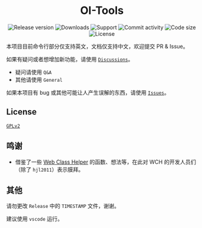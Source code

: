 <h1 align="center">OI-Tools</h1>
<p align="center">
    <img src="https://img.shields.io/github/v/release/hjl2011/OI-Tools?include_prereleases&logo=GitHub&longCache=true" alt="Release version"/>
    <img src="https://img.shields.io/github/downloads/hjl2011/OI-Tools/total?label=GitHub%20Downloads&longCache=true&logo=GitHub" alt="Downloads" />
    <img src="https://img.shields.io/badge/support-Windows%207+-blue?logo=Windows&longCache=true" alt="Support" />
    <img src="https://img.shields.io/github/commit-activity/m/hjl2011/OI-Tools?color=green&logo=GitHub&longCache=true" alt="Commit activity" />
    <img src="https://img.shields.io/github/languages/code-size/hjl2011/OI-Tools?color=orange&logo=GitHub&longCache=true" alt="Code size" />
    <img src="https://shields.io/badge/license-GPLv2-green?longCache=true" alt="License" />
</p>

本项目目前命令行部分仅支持英文，文档仅支持中文，欢迎提交 PR &amp; Issue。

如果有疑问或者想增加新功能，请使用 <a href="https://github.com/hjl2011/OI-Tools/discussions"><code>Discussions</code></a>。

  - 疑问请使用 `Q&A`
  - 其他请使用 `General`

如果本项目有 bug 或其他可能让人产生误解的东西，请使用 <a href="https://github.com/hjl2011/OI-Tools/issues"><code>Issues</code></a>。

## License

<a href="https://github.com/hjl2011/OI-Tools/blob/main/LICENSE"><code>GPLv2</code></a>

## 鸣谢

- 借鉴了一些 <a href="https://github.com/class-tools/Web-Class-Helper">Web Class Helper</a> 的函数、想法等，在此对 WCH 的开发人员们（除了 <code>hjl2011</code>）表示膜拜。

## 其他

请勿更改 `Release` 中的 `TIMESTAMP` 文件，谢谢。

建议使用 `vscode` 运行。
